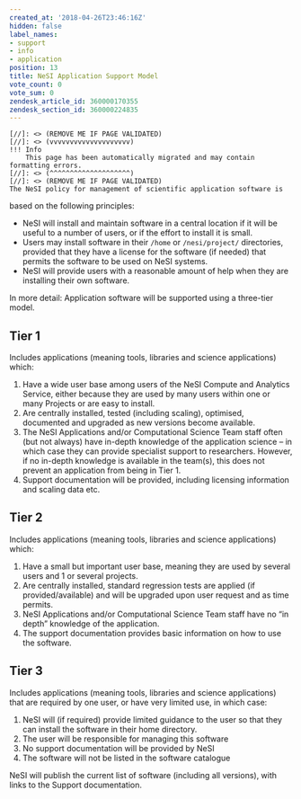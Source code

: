 ```yaml
---
created_at: '2018-04-26T23:46:16Z'
hidden: false
label_names:
- support
- info
- application
position: 13
title: NeSI Application Support Model
vote_count: 0
vote_sum: 0
zendesk_article_id: 360000170355
zendesk_section_id: 360000224835
---
```



    [//]: <> (REMOVE ME IF PAGE VALIDATED)
    [//]: <> (vvvvvvvvvvvvvvvvvvvv)
    !!! Info
        This page has been automatically migrated and may contain formatting errors.
    [//]: <> (^^^^^^^^^^^^^^^^^^^^)
    [//]: <> (REMOVE ME IF PAGE VALIDATED)
    The NeSI policy for management of scientific application software is
based on the following principles:

-   NeSI will install and maintain software in a central location if it
    will be useful to a number of users, or if the effort to install it
    is small.
-   Users may install software in their `/home` or `/nesi/project/`
    directories, provided that they have a license for the software (if
    needed) that permits the software to be used on NeSI systems.
-   NeSI will provide users with a reasonable amount of help when they
    are installing their own software.

In more detail: Application software will be supported using a
three-tier model.

## Tier 1

Includes applications (meaning tools, libraries and science
applications) which:

1.  Have a wide user base among users of the NeSI Compute and Analytics
    Service, either because they are used by many users within one or
    many Projects or are easy to install.
2.  Are centrally installed, tested (including scaling), optimised,
    documented and upgraded as new versions become available.
3.  The NeSI Applications and/or Computational Science Team staff often
    (but not always) have in-depth knowledge of the application science
    – in which case they can provide specialist support to researchers.
    However, if no in-depth knowledge is available in the team(s), this
    does not prevent an application from being in Tier 1.
4.  Support documentation will be provided, including licensing
    information and scaling data etc.

## Tier 2

Includes applications (meaning tools, libraries and science
applications) which:

1.  Have a small but important user base, meaning they are used by
    several users and 1 or several projects.
2.  Are centrally installed, standard regression tests are applied (if
    provided/available) and will be upgraded upon user request and as
    time permits.
3.  NeSI Applications and/or Computational Science Team staff have no
    “in depth” knowledge of the application.
4.  The support documentation provides basic information on how to use
    the software.

## Tier 3

Includes applications (meaning tools, libraries and science
applications) that are required by one user, or have very limited use,
in which case:

1.  NeSI will (if required) provide limited guidance to the user so that
    they can install the software in their home directory.
2.  The user will be responsible for managing this software
3.  No support documentation will be provided by NeSI
4.  The software will not be listed in the software catalogue

NeSI will publish the current list of software (including all versions),
with links to the Support documentation.

 

<!--<p>Applications for central installation of new software on the NeSI systems (post initial implementation on the new platforms) will be made via an <a href="#_Application_Installation_Request">Application Installation request form</a>, where sufficient information will need to be provided to enable NeSI to make a decision as to which Tier the software falls in.  Applications for Tier 1 support will require approval by NeSI Management (or as delegated, e.g. to Solutions or HPC Compute and Analytics lead’s).</p>-->
